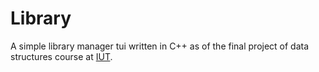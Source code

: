 # Library
A simple library manager tui written in C++ as of the final project of data structures course at [IUT](https://english.iut.ac.ir/).
